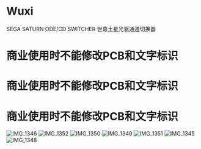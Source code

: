 # Wuxi
SEGA SATURN ODE/CD SWITCHER
世嘉土星光驱通道切换器

# 商业使用时不能修改PCB和文字标识

# 商业使用时不能修改PCB和文字标识

# 商业使用时不能修改PCB和文字标识

![IMG_1346](https://github.com/user-attachments/assets/87a86e58-7446-4da5-a40e-53ccefaf4499)
![IMG_1352](https://github.com/user-attachments/assets/8a4a5acc-0f4e-407e-b5a0-dd016d1c7053)
![IMG_1350](https://github.com/user-attachments/assets/b606b7a4-dc6e-4230-89f6-6d13aeb06621)
![IMG_1349](https://github.com/user-attachments/assets/c1dd1e40-fed2-4473-b08f-b3a1f50af3ee)
![IMG_1351](https://github.com/user-attachments/assets/a571b755-c345-4607-a926-4593933622f9)
![IMG_1345](https://github.com/user-attachments/assets/d78ae4df-81b2-4569-b9a5-4dc1fb84f50a)
![IMG_1348](https://github.com/user-attachments/assets/ae8f419f-c999-40ef-99f6-b120ebc4904f)
